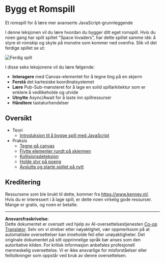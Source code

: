<!--
CO_OP_TRANSLATOR_METADATA:
{
  "original_hash": "c40a698395ee5102715f7880bba3f2e7",
  "translation_date": "2025-08-26T21:52:40+00:00",
  "source_file": "6-space-game/README.md",
  "language_code": "no"
}
-->
# Bygg et Romspill

Et romspill for å lære mer avanserte JavaScript-grunnleggende

I denne leksjonen vil du lære hvordan du bygger ditt eget romspill. Hvis du noen gang har spilt spillet "Space Invaders", har dette spillet samme idé: å styre et romskip og skyte på monstre som kommer ned ovenfra. Slik vil det ferdige spillet se ut:

![Ferdig spill](../../../6-space-game/images/pewpew.gif)

I disse seks leksjonene vil du lære følgende:

- **Interagere** med Canvas-elementet for å tegne ting på en skjerm
- **Forstå** det kartesiske koordinatsystemet
- **Lære** Pub-Sub-mønsteret for å lage en solid spillarkitektur som er enklere å vedlikeholde og utvide
- **Utnytte** Async/Await for å laste inn spillressurser
- **Håndtere** tastaturhendelser

## Oversikt

- Teori
   - [Introduksjon til å bygge spill med JavaScript](1-introduction/README.md)
- Praksis
   - [Tegne på canvas](2-drawing-to-canvas/README.md)
   - [Flytte elementer rundt på skjermen](3-moving-elements-around/README.md)
   - [Kollisjonsdeteksjon](4-collision-detection/README.md)
   - [Holde styr på poeng](5-keeping-score/README.md)
   - [Avslutte og starte spillet på nytt](6-end-condition/README.md)

## Kreditering

Ressursene som ble brukt til dette, kommer fra https://www.kenney.nl/.  
Hvis du er interessert i å lage spill, er dette noen virkelig gode ressurser. Mange er gratis, og noen er betalte.

---

**Ansvarsfraskrivelse**:  
Dette dokumentet er oversatt ved hjelp av AI-oversettelsestjenesten [Co-op Translator](https://github.com/Azure/co-op-translator). Selv om vi streber etter nøyaktighet, vær oppmerksom på at automatiske oversettelser kan inneholde feil eller unøyaktigheter. Det originale dokumentet på sitt opprinnelige språk bør anses som den autoritative kilden. For kritisk informasjon anbefales profesjonell menneskelig oversettelse. Vi er ikke ansvarlige for misforståelser eller feiltolkninger som oppstår ved bruk av denne oversettelsen.